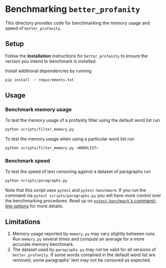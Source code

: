 # Benchmarking `better_profanity`

This directory provides code for benchmarking the memory usage and speed of `better_profanity`.

## Setup

Follow the **Installation** instructions for `better_profanity` to ensure the version you intend to benchmark is installed.

Install additional dependencies by running

```sh
pip install -r requirements.txt
```

## Usage

### Benchmark memory usage

To test the memory usage of a profanity filter using the default word list run

```sh
python scripts/filter_memory.py
```

To test the memory usage when using a particular word list run

```sh
python scripts/filter_memory.py <WORDLIST>
```

### Benchmark speed

To test the speed of text censoring against a dataset of paragraphs run

```sh
python scripts/paragraphs.py
```

Note that this script uses `pytest` and `pytest-benchmark`. If you run the command via `pytest scripts/paragraphs.py` you will have more control over the benchmarking procedures. Read up on [`pytest-benchmark`'s command-line options](https://pytest-benchmark.readthedocs.io/en/latest/usage.html#commandline-options) for more details.

## Limitations

1. Memory usage reported by `memory.py` may vary slightly between runs. Run `memory.py` several times and compute an average for a more accurate memory benchmark.
2. The dataset used by `paragraphs.py` may not be valid for all versions of `better_profanity`. If some words contained in the default word list are removed, some paragraphs' text may not be censored as expected.
